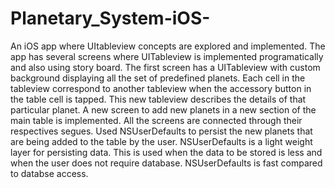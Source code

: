 Planetary_System-iOS-
=====================
An iOS app where UItableview concepts are explored and implemented.
The app has several screens where UITableview is implemented programatically and also using story board.
The first screen has a UITableview with custom background displaying all the set of predefined planets.
Each cell in the tableview correspond to another tableview when the accessory button in the table cell is tapped. This new tableview describes the details of that particular planet.
A new screen to add new planets in a new section of the main table is implemented.
All the screens are connected through their respectives segues.
Used NSUserDefaults to persist the new planets that are being added to the table by the user.
NSUserDefaults is a light weight layer for persisting data. This is used when the data to be stored is less and when the user does not require database.
NSUserDefaults is fast compared to databse access.
